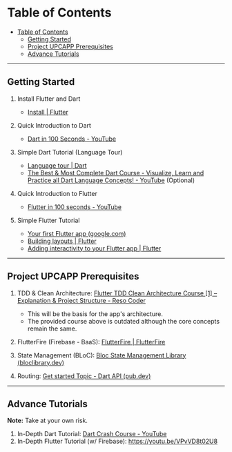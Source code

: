 # Table of Contents

- [Table of Contents](#table-of-contents)
  - [Getting Started](#getting-started)
  - [Project UPCAPP Prerequisites](#project-upcapp-prerequisites)
  - [Advance Tutorials](#advance-tutorials)

---

## Getting Started

1. Install Flutter and Dart
   - [Install | Flutter](https://docs.flutter.dev/get-started/install)

2. Quick Introduction to Dart
   - [Dart in 100 Seconds - YouTube](https://www.youtube.com/watch?v=NrO0CJCbYLA)

3. Simple Dart Tutorial (Language Tour)
   - [Language tour | Dart](https://dart.dev/guides/language/language-tour)
   - [The Best & Most Complete Dart Course - Visualize, Learn and Practice all Dart Language Concepts! - YouTube](https://www.youtube.com/watch?v=F3JuuYuOUK4) (Optional)

4. Quick Introduction to Flutter
   - [Flutter in 100 seconds - YouTube](https://www.youtube.com/watch?v=lHhRhPV--G0)

5. Simple Flutter Tutorial
   - [Your first Flutter app (google.com)](https://codelabs.developers.google.com/codelabs/flutter-codelab-first#0)
   - [Building layouts | Flutter](https://docs.flutter.dev/development/ui/layout/tutorial)
   - [Adding interactivity to your Flutter app | Flutter](https://docs.flutter.dev/development/ui/interactive)

---

## Project UPCAPP Prerequisites

1. TDD & Clean Architecture: [Flutter TDD Clean Architecture Course [1] – Explanation & Project Structure - Reso Coder](https://resocoder.com/2019/08/27/flutter-tdd-clean-architecture-course-1-explanation-project-structure/)
   - This will be the basis for the app's architecture.
   - The provided course above is outdated although the core concepts remain the same.

2. FlutterFire (Firebase - BaaS): [FlutterFire | FlutterFire](https://firebase.flutter.dev/)
3. State Management (BLoC): [Bloc State Management Library (bloclibrary.dev)](https://bloclibrary.dev/#/)
4. Routing: [Get started Topic - Dart API (pub.dev)](https://pub.dev/documentation/go_router/latest/topics/Get%20started-topic.html)

---

## Advance Tutorials

**Note:** Take at your own risk.

1. In-Depth Dart Tutorial: [Dart Crash Course - YouTube](https://www.youtube.com/playlist?list=PL6yRaaP0WPkVLSOchfoIA0ZXySz4eSYV2)
2. In-Depth Flutter Tutorial (w/ Firebase): <https://youtu.be/VPvVD8t02U8>

